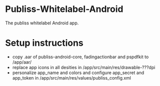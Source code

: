 Publiss-Whitelabel-Android
==========================

The publiss whitelabel Android app.


Setup instructions
==================

* copy .aar of publiss-android-core, fadingactionbar and pspdfkit to /app/aar/
* replace app icons in all desities in /app/src/main/res/drawable-???dpi
* personalize app_name and colors and configure app_secret and app_token in /app/src/main/res/values/publiss_config.xml
